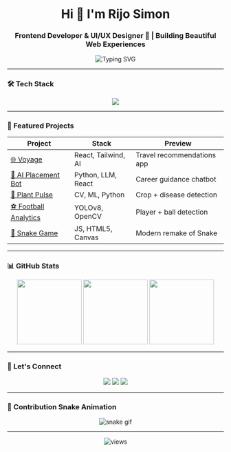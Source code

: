 <!-- Rijo Simon GitHub Profile README -->

<h1 align="center">Hi 👋 I'm Rijo Simon</h1>
<h3 align="center">Frontend Developer & UI/UX Designer 🎨 | Building Beautiful Web Experiences</h3>

<p align="center">
  <img src="https://readme-typing-svg.demolab.com?font=Fira+Code&duration=2000&pause=1000&center=true&vCenter=true&width=435&lines=Designing+Beautiful+Interfaces;Bringing+Figma+to+Life;Hackathon+Lover+%F0%9F%94%A5;Always+Learning+Something+New!" alt="Typing SVG" />
</p>

---

### 🛠️ Tech Stack

<p align="center">
  <img src="https://skillicons.dev/icons?i=react,nextjs,tailwind,figma,js,ts,python,html,css,vscode,git,github,linux,opencv,tensorflow" />
</p>

---

### 🚀 Featured Projects

| Project | Stack | Preview |
|--------|--------|---------|
| [🌐 Voyage](https://github.com/Rijo-1/Voyage2.0) | React, Tailwind, AI | Travel recommendations app |
| [🤖 AI Placement Bot](https://github.com/Rijo-1/AI-Placement-Trainer-Chatbot) | Python, LLM, React | Career guidance chatbot |
| [🌿 Plant Pulse](https://github.com/Rijo-1/PlantPulse) | CV, ML, Python | Crop + disease detection |
| [⚽ Football Analytics](https://github.com/Rijo-1/Football-Analysis-using-Computer-Vision-with-Yolov8-OpenCV) | YOLOv8, OpenCV | Player + ball detection |
| [🐍 Snake Game](https://github.com/Rijo-1/Snake-Game) | JS, HTML5, Canvas | Modern remake of Snake |

---

### 📊 GitHub Stats

<p align="center">
  <img src="https://github-readme-stats.vercel.app/api?username=Rijo-1&show_icons=true&theme=radical&count_private=true" height="150" />
  <img src="https://github-readme-streak-stats.herokuapp.com?user=Rijo-1&theme=radical" height="150" />
  <img src="https://github-readme-stats.vercel.app/api/top-langs/?username=Rijo-1&layout=compact&theme=radical" height="150" />
</p>

---

### 📍 Let's Connect

<p align="center">
  <a href="https://www.linkedin.com/in/rijo-simon-927559278"><img src="https://img.shields.io/badge/LinkedIn-%230077B5.svg?&style=for-the-badge&logo=linkedin&logoColor=white"/></a>
  <a href="https://rijosimon.netlify.app"><img src="https://img.shields.io/badge/Portfolio-%2312100E.svg?&style=for-the-badge&logo=vercel&logoColor=white"/></a>
  <a href="mailto:rijosimon44@gmail.com"><img src="https://img.shields.io/badge/Gmail-D14836?style=for-the-badge&logo=gmail&logoColor=white"/></a>
</p>

---

### 🐍 Contribution Snake Animation

<p align="center">
  <img src="https://github.com/Rijo-1/Rijo-1/blob/output/github-contribution-grid-snake.svg" alt="snake gif" />
</p>

---

<p align="center">
  <img src="https://komarev.com/ghpvc/?username=Rijo-1&label=Profile+Views&color=0e75b6&style=flat" alt="views" />
</p>

